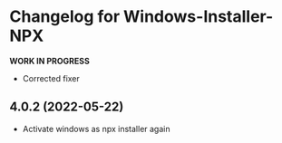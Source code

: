 # Changelog for Windows-Installer-NPX
<!-- **WORK IN PROGRESS** -->
**WORK IN PROGRESS**
* Corrected fixer

## 4.0.2 (2022-05-22)
* Activate windows as npx installer again